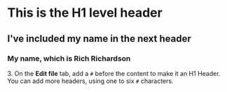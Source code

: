 # This is the H1 level header
## I've included my name in the next header
### My name, which is Rich Richardson
3\. On the **Edit file** tab, add a `#` before the content to make it an H1 Header. You can add more headers, using one to six `#` characters.

